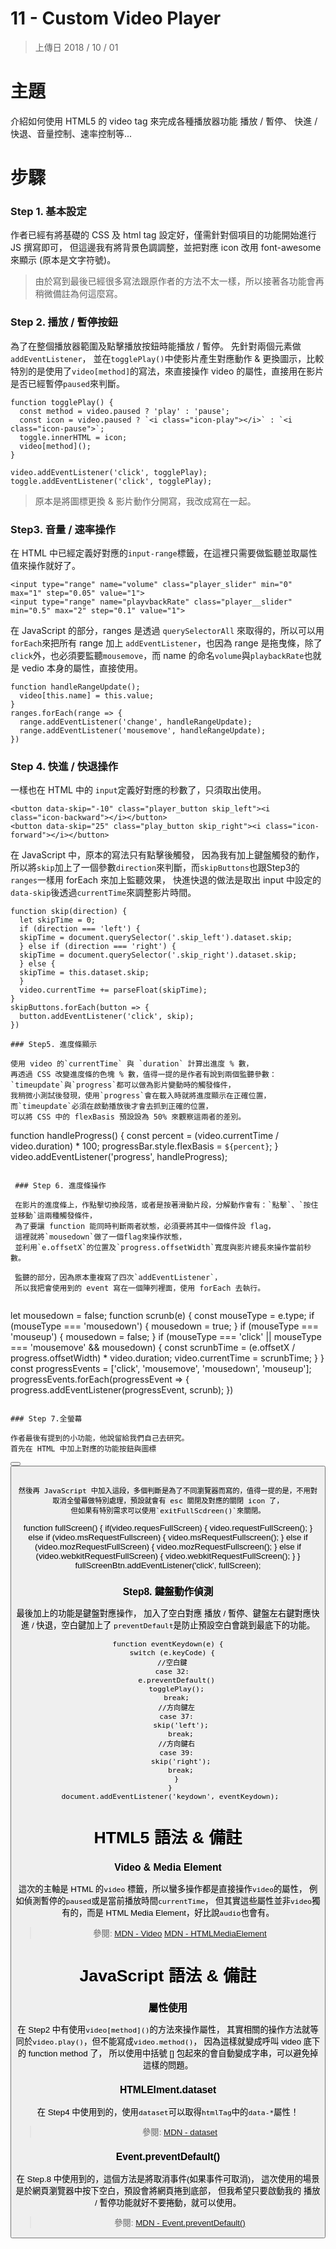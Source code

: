 #  11 - Custom Video Player

> 上傳日 2018 / 10 / 01


# 主題 

介紹如何使用 HTML5 的 video tag 來完成各種播放器功能
播放 / 暫停、 快進 / 快退、音量控制、速率控制等...

# 步驟

### Step 1. 基本設定

作者已經有將基礎的 CSS 及 html tag 設定好，僅需針對個項目的功能開始進行 JS 撰寫即可，
但這邊我有將背景色調調整，並把對應 icon 改用 font-awesome 來顯示 (原本是文字符號)。

> 由於寫到最後已經很多寫法跟原作者的方法不太一樣，所以接著各功能會再稍微備註為何這麼寫。


### Step 2. 播放 / 暫停按鈕

為了在整個播放器範圍及點擊播放按鈕時能播放 / 暫停。
先針對兩個元素做 `addEventListener`，
並在`togglePlay()`中使影片產生對應動作 & 更換圖示，比較特別的是使用了`video[method]`的寫法，來直接操作 video 的屬性，直接用在影片是否已經暫停`paused`來判斷。

```
function togglePlay() {
  const method = video.paused ? 'play' : 'pause';
  const icon = video.paused ? `<i class="icon-play"></i>` : `<i class="icon-pause">`;
  toggle.innerHTML = icon;
  video[method]();
}

video.addEventListener('click', togglePlay);
toggle.addEventListener('click', togglePlay);
```
> 原本是將圖標更換 & 影片動作分開寫，我改成寫在一起。

### Step3. 音量 / 速率操作

在 HTML 中已經定義好對應的`input-range`標籤，在這裡只需要做監聽並取屬性值來操作就好了。

```
<input type="range" name="volume" class="player_slider" min="0" max="1" step="0.05" value="1">
<input type="range" name="playvbackRate" class="player__slider" min="0.5" max="2" step="0.1" value="1">
```

在 JavaScript 的部分，ranges 是透過 `querySelectorAll` 來取得的，所以可以用`forEach`來把所有 range 加上
`addEventListener`，也因為 range 是拖曳條，除了`click`外，也必須要監聽`mousemove`，而 name 的命名`volume`與`playbackRate`也就是 vedio 本身的屬性，直接使用。

```
function handleRangeUpdate();
  video[this.name] = this.value;
}
ranges.forEach(range => {
  range.addEventListener('change', handleRangeUpdate);
  range.addEventListener('mousemove', handleRangeUpdate);
})
```

### Step 4. 快進 / 快退操作

一樣也在 HTML 中的 `input`定義好對應的秒數了，只須取出使用。

```
<button data-skip="-10" class="player_button skip_left"><i class="icon-backward"></i></button>
<button data-skip="25" class="play_button skip_right"><i class="icon-forward"></i></button>
```

在 JavaScript 中，原本的寫法只有點擊後觸發，
因為我有加上鍵盤觸發的動作，所以將`skip`加上了一個參數`direction`來判斷，而`skipButtons`也跟Step3的`ranges`一樣用 forEach 來加上監聽效果，
快進快退的做法是取出 input 中設定的 `data-skip`後透過`currentTime`來調整影片時間。

```
function skip(direction) {
  let skipTime = 0;
  if (direction === 'left') {
  skipTime = document.querySelector('.skip_left').dataset.skip;
  } else if (direction === 'right') {
  skipTime = document.querySelector('.skip_right').dataset.skip;
  } else {
  skipTime = this.dataset.skip;
  }
  video.currentTime += parseFloat(skipTime);
}
skipButtons.forEach(button => {
  button.addEventListener('click', skip);
})

### Step5. 進度條顯示

使用 video 的`currentTime` 與 `duration` 計算出進度 % 數，
再透過 CSS 改變進度條的色塊 % 數，值得一提的是作者有說到兩個監聽參數： `timeupdate`與`progress`都可以做為影片變動時的觸發條件，
我稍微小測試後發現，使用`progress`會在載入時就將進度顯示在正確位置，
而`timeupdate`必須在啟動播放後才會去抓到正確的位置，
可以將 CSS 中的 flexBasis 預設設為 50% 來觀察這兩者的差別。

```
function handleProgress() {
  const percent = (video.currentTime / video.duration) * 100;
  progressBar.style.flexBasis = `${percent}`;
 }
 video.addEventListener('progress', handleProgress);
```
 
 ### Step 6. 進度條操作
 
 在影片的進度條上，作點擊切換段落，或者是按著滑動片段，分解動作會有：`點擊`、`按住並移動`這兩種觸發條件，
 為了要讓 function 能同時判斷兩者狀態，必須要將其中一個條件設 flag，
 這裡就將`mousedown`做了一個flag來操作狀態，
 並利用`e.offsetX`的位置及`progress.offsetWidth`寬度與影片總長來操作當前秒數。
 
 監聽的部分，因為原本重複寫了四次`addEventListener`，
 所以我把會使用到的 event 寫在一個陣列裡面，使用 forEach 去執行。
 
 ```
 let mousedown = false;
 function scrunb(e) {
  const mouseType = e.type;
  if (mouseType === 'mousedown') { mousedown = true; }
  if (mouseType === 'mouseup') { mousedown = false; }
  if (mouseType === 'click' || mouseType === 'mousemove' && mousedown) {
  const scrunbTime = (e.offsetX / progress.offsetWidth) * video.duration;
  video.currentTime = scrunbTime;
  }
}
const progressEvents = ['click', 'mousemove', 'mousedown', 'mouseup'];
progressEvents.forEach(progressEvent => {
  progress.addEventListener(progressEvent, scrunb);
})
```

### Step 7.全螢幕

作者最後有提到的小功能，他說留給我們自己去研究。
首先在 HTML 中加上對應的功能按鈕與圖標

```
<button class="player_button fullScreen" title="Full Screen"><i class="icon-fullscreen"></i><button>
```

然後再 JavaScript 中加入這段，多個判斷是為了不同瀏覽器而寫的，值得一提的是，不用對取消全螢幕做特別處理，預設就會有 esc 關閉及對應的關閉 icon 了，
但如果有特別需求可以使用`exitFullScdreen()`來關閉。
```
function fullScreen() {
  if(video.requesFullScreen) {
    video.requestFullScreen();
   } else if (video.msRequestFullscreen) {
    video.msRequestFullscreen();
   } else if (video.mozRequestFullScreen) {
    video.mozRequestFullscreen();
   } else if (video.webkitRequestFullScreen) {
    video.webkitRequestFullScreen();
   }
}
fullScreenBtn.addEventListener('click', fullScreen);

### Step8. 鍵盤動作偵測

最後加上的功能是鍵盤對應操作，
加入了空白對應 播放 / 暫停、鍵盤左右鍵對應快進 / 快退，空白鍵加上了 `preventDefault`是防止預設空白會跳到最底下的功能。

```
function eventKeydown(e) {
  switch (e.keyCode) {
  //空白鍵
  case 32:
    e.preventDefault()
    togglePlay();
    break;
    //方向鍵左
    case 37:
      skip('left');
      break;
    //方向鍵右
    case 39:
      skip('right');
      break;
    }
 }
 document.addEventListener('keydown', eventKeydown);
 ```
 
 # HTML5 語法 & 備註
 
 ### Video & Media Element
 
 這次的主軸是 HTML 的`video` 標籤，所以蠻多操作都是直接操作`video`的屬性，
 例如偵測暫停的`paused`或是當前播放時間`currentTime`，
 但其實這些屬性並非`video`獨有的，而是 HTML Media Element，好比說`audio`也會有。
 
 >參閱: 
 ><a href="https://developer.mozilla.org/en-US/docs/Web/HTML/Element/video"> MDN - Video</a>
 ><a href="https://developer.mozilla.org/en-US/docs/Web/API/HTMLMediaElement"> MDN - HTMLMediaElement</a>
 
 
 # JavaScript 語法 & 備註
 
 ### 屬性使用
 
 在 Step2 中有使用`video[method]()`的方法來操作屬性，
 其實相關的操作方法就等同於`video.play()`，但不能寫成`video.method()`，
 因為這樣就變成呼叫 video 底下的 function method 了，
 所以使用中括號 [] 包起來的會自動變成字串，可以避免掉這樣的問題。
 
 ### HTMLElment.dataset
 在 Step4 中使用到的，使用`dataset`可以取得`htmlTag`中的`data-*`屬性！
 
 > 參閱: <a href="https://developer.mozilla.org/en-US/docs/Web/API/HTMLElement/dataset"> MDN - dataset</a>
 
 ### Event.preventDefault()
 
 在 Step.8 中使用到的，這個方法是將取消事件(如果事件可取消)，
 這次使用的場景是於網頁瀏覽器中按下空白，預設會將網頁捲到底部，
 但我希望只要啟動我的 播放 / 暫停功能就好不要捲動，就可以使用。
 
 > 參閱: <a href="https://developer.mozilla.org/en-US/docs/Web/API/Event/preventDefault"> MDN - Event.preventDefault()</a>
 
